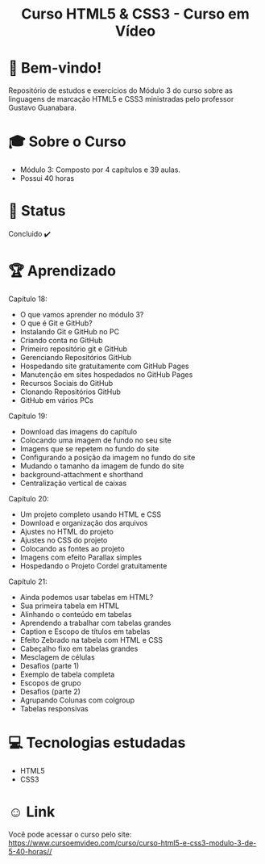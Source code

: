 <div align="center">
<h1>Curso HTML5 & CSS3 - Curso em Vídeo </h1>
</div>

# 👋  Bem-vindo!
Repositório de estudos e exercícios do Módulo 3 do curso sobre as linguagens de marcação HTML5 e CSS3 ministradas pelo professor Gustavo Guanabara.

# &#x1F393; Sobre o Curso
<ul>
<li>Módulo 3: Composto por 4 capítulos e 39 aulas.</li>
<li>Possui 40 horas</li>
</ul>

# &#x1F680; Status
Concluido ✔️


# 🏆 Aprendizado
Capítulo 18:
<ul>
  <li>O que vamos aprender no módulo 3? </li>
  <li>O que é Git e GitHub?</li>
  <li>Instalando Git e GitHub no PC</li>
  <li>Criando conta no GitHub</li>
  <li>Primeiro repositório git e GitHub</li>
  <li>Gerenciando Repositórios GitHub</li>
  <li>Hospedando site gratuitamente com GitHub Pages</li>
  <li>Manutenção em sites hospedados no GitHub Pages</li>
  <li>Recursos Sociais do GitHub</li>
  <li>Clonando Repositórios GitHub</li>
  <li>GitHub em vários PCs</li>
</ul>  

Capítulo 19:
<ul>
  <li>Download das imagens do capítulo</li>
  <li>Colocando uma imagem de fundo no seu site</li>
  <li>Imagens que se repetem no fundo do site</li>
  <li>Configurando a posição da imagem no fundo do site</li>
  <li>Mudando o tamanho da imagem de fundo do site</li>
  <li>background-attachment e shorthand</li>
  <li>Centralização vertical de caixas</li>
</ul>  

Capítulo 20:
<ul>
  <li>Um projeto completo usando HTML e CSS</li>
  <li>Download e organização dos arquivos</li>
  <li> Ajustes no HTML do projeto</li>
  <li>Ajustes no CSS do projeto</li>
  <li>Colocando as fontes ao projeto</li>
  <li>Imagens com efeito Parallax simples</li>
  <li>Hospedando o Projeto Cordel gratuitamente</li>
  </ul>
  
  Capítulo 21:
  <ul>
  <li>Ainda podemos usar tabelas em HTML?</li>
  <li>Sua primeira tabela em HTML</li>
  <li>Alinhando o conteúdo em tabelas</li>
  <li>Aprendendo a trabalhar com tabelas grandes</li>
  <li>Caption e Escopo de títulos em tabelas</li>
  <li>Efeito Zebrado na tabela com HTML e CSS</li>
  <li>Cabeçalho fixo em tabelas grandes</li>
  <li>Mesclagem de células</li>
  <li>Desafios (parte 1)</li>
  <li>Exemplo de tabela completa</li>
  <li>Escopos de grupo</li>
  <li>Desafios (parte 2)</li>
  <li>Agrupando Colunas com colgroup</li>
  <li>Tabelas responsivas</li>
 </ul>   
  
 # &#x1F4BB; Tecnologias estudadas
<ul>
  <li>HTML5</li>
  <li>CSS3</li>
</ul>

# &#X263A; Link
Você pode acessar o curso pelo site: https://www.cursoemvideo.com/curso/curso-html5-e-css3-modulo-3-de-5-40-horas// 
